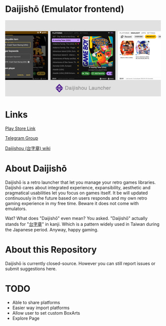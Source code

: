 # Daijishō (Emulator frontend)
![](/imgs/cover.png)

# Links
[Play Store Link](https://play.google.com/store/apps/details?id=com.magneticchen.daijishou)

[Telegram Group](https://t.me/daijishou)

[Daijishou (台字章) wiki](https://zh.wikipedia.org/wiki/%E8%87%BA%E7%81%A3%E7%B8%BD%E7%9D%A3%E5%BA%9C%E6%96%87%E5%AE%98%E6%9C%8D%E8%A3%9D)

# About Daijishō
Daijishō is a retro launcher that let you manage your retro games libraries. Daijishō cares about integrated experience, expansibility, aesthetic and pragmatical usabilities let you focus on games itself. It be will updated continuously in the future based on users responds and my own retro gaming experience in my free time. Beware it does not come with emulators.

Wat? What does "Daijishō" even mean? You asked. "Daijishō" actually stands for "[台字章](https://zh.wikipedia.org/wiki/%E8%87%BA%E7%81%A3%E7%B8%BD%E7%9D%A3%E5%BA%9C%E6%96%87%E5%AE%98%E6%9C%8D%E8%A3%9D)" in kanji. Which is a pattern widely used in Taiwan during the Japanese period. Anyway, happy gaming.

# About this Repository
Daijishō is currently closed-source. However you can still report issues or submit suggestions here.

# TODO
- Able to share platforms
- Easier way import platforms
- Allow user to set custom BoxArts
- Explore Page
